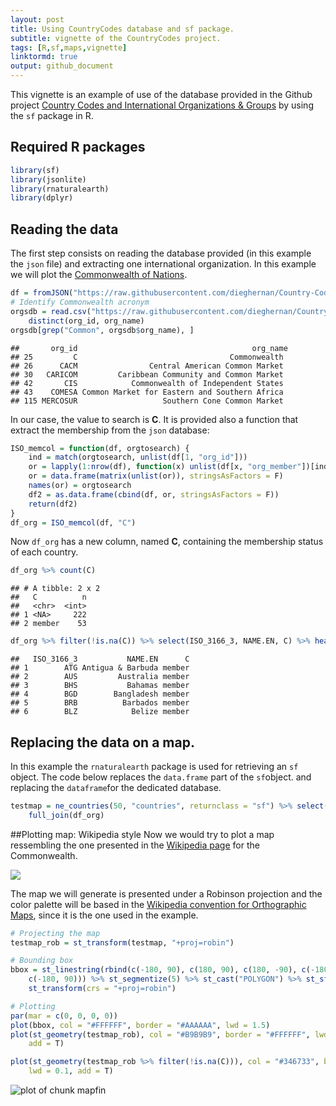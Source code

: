```yaml
---
layout: post
title: Using CountryCodes database and sf package.
subtitle: vignette of the CountryCodes project.
tags: [R,sf,maps,vignette]
linktormd: true
output: github_document
---
```







This vignette is an example of use of the database provided in the Github project [Country Codes and International Organizations & Groups](https://dieghernan.github.io/projects/countrycodes/)
  by using the `sf` package in R.

## Required R packages


```r
library(sf)
library(jsonlite)
library(rnaturalearth)
library(dplyr)
```

## Reading the data
The first step consists on reading the database provided (in this example the `json` file) and extracting one international organization. In this example we will plot the [Commonwealth of Nations](https://en.wikipedia.org/wiki/Commonwealth_of_Nations).


```r
df = fromJSON("https://raw.githubusercontent.com/dieghernan/Country-Codes-and-International-Organizations/master/outputs/Countrycodesfull.json")
# Identify Commonwealth acronym
orgsdb = read.csv("https://raw.githubusercontent.com/dieghernan/Country-Codes-and-International-Organizations/master/outputs/CountrycodesOrgs.csv") %>% 
    distinct(org_id, org_name)
orgsdb[grep("Common", orgsdb$org_name), ]
```

```
##       org_id                                       org_name
## 25         C                                  Commonwealth 
## 26      CACM                Central American Common Market 
## 30   CARICOM         Caribbean Community and Common Market 
## 42       CIS            Commonwealth of Independent States 
## 43    COMESA Common Market for Eastern and Southern Africa 
## 115 MERCOSUR                   Southern Cone Common Market
```
 In our case, the value to search is **C**. It is provided also a function that extract the membership from the `json` database:

```r
ISO_memcol = function(df, orgtosearch) {
    ind = match(orgtosearch, unlist(df[1, "org_id"]))
    or = lapply(1:nrow(df), function(x) unlist(df[x, "org_member"])[ind])
    or = data.frame(matrix(unlist(or)), stringsAsFactors = F)
    names(or) = orgtosearch
    df2 = as.data.frame(cbind(df, or, stringsAsFactors = F))
    return(df2)
}
df_org = ISO_memcol(df, "C")
```

Now `df_org` has a new column, named **C**, containing the membership status of each country.

```r
df_org %>% count(C)
```

```
## # A tibble: 2 x 2
##   C          n
##   <chr>  <int>
## 1 <NA>     222
## 2 member    53
```

```r
df_org %>% filter(!is.na(C)) %>% select(ISO_3166_3, NAME.EN, C) %>% head()
```

```
##   ISO_3166_3           NAME.EN      C
## 1        ATG Antigua & Barbuda member
## 2        AUS         Australia member
## 3        BHS           Bahamas member
## 4        BGD        Bangladesh member
## 5        BRB          Barbados member
## 6        BLZ            Belize member
```

## Replacing the data on a map.
In this example the `rnaturalearth` package is used for retrieving an `sf` object.  The code below replaces the `data.frame` part of the `sf`object.
and replacing the `dataframe`for the dedicated database.


```r
testmap = ne_countries(50, "countries", returnclass = "sf") %>% select(ISO_3166_3 = adm0_a3) %>% 
    full_join(df_org)
```

##Plotting map: Wikipedia style
Now we would try to plot a map ressembling the one presented in the [Wikipedia page](https://en.wikipedia.org/wiki/Commonwealth_of_Nations) for the Commonwealth.

<img src="https://raw.githubusercontent.com/dieghernan/dieghernan.github.io/master/_codes/2019-04-27-Using-CountryCodes/wiki.png">

The map we will generate is presented under a Robinson projection and the color palette will be based in the [Wikipedia convention for Orthographic Maps](https://en.wikipedia.org/wiki/Wikipedia:WikiProject_Maps/Conventions/Orthographic_maps), since it is the one used in the example.



```r
# Projecting the map
testmap_rob = st_transform(testmap, "+proj=robin")

# Bounding box
bbox = st_linestring(rbind(c(-180, 90), c(180, 90), c(180, -90), c(-180, -90), 
    c(-180, 90))) %>% st_segmentize(5) %>% st_cast("POLYGON") %>% st_sfc(crs = 4326) %>% 
    st_transform(crs = "+proj=robin")

# Plotting
par(mar = c(0, 0, 0, 0))
plot(bbox, col = "#FFFFFF", border = "#AAAAAA", lwd = 1.5)
plot(st_geometry(testmap_rob), col = "#B9B9B9", border = "#FFFFFF", lwd = 0.1, 
    add = T)

plot(st_geometry(testmap_rob %>% filter(!is.na(C))), col = "#346733", border = "#FFFFFF", 
    lwd = 0.1, add = T)
```

![plot of chunk mapfin](https://github.com/dieghernan/dieghernan.github.io/blob/master/_codes/2019-04-27-Using-CountryCodes/mapfin-1.png)
